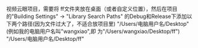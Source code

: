 视频云眼项目，需要将 ff文件夹放在桌面（或者自定义位置），然后在项目的"Building Settings" -> "Library Search Paths" 的Debug和Release下添加以下两个路径(因为文件过大了，不适合放项目里)
"/Users/电脑用户名/Desktop" (例如我的电脑用户名叫"wangxiao",即 为"/Users/wangxiao/Desktop/ff")
"/Users/电脑用户名/Desktop/ff"

